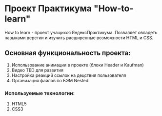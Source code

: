 # Проект Практикума "How-to-learn"
How to learn - проект учащихся ЯндексПрактикума. Позваляет овладеть навыками верстки и изучить расширенные возможности HTML и CSS.
## Основная функциональность проекта:
1. Использование анимации в проекте (блоки Header и Kaufman)
2. Видео TED для развития
3. Настройка реакций ссылок на децствия пользователя
4. Организация файлов по БЭМ Nested
### Используемые технологии:
1. HTML5
2. CSS3
